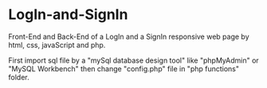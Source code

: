 # LogIn-and-SignIn
 Front-End and Back-End of a LogIn and a SignIn responsive web page by html, css, javaScript and php.

First import sql file by a "mySql database design tool" like "phpMyAdmin" or "MySQL Workbench" then change "config.php" file in "php functions" folder.
